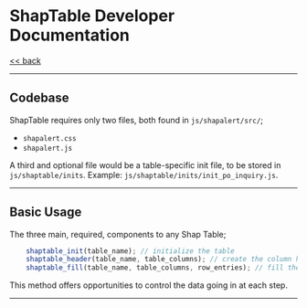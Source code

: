 # ShapTable Developer Documentation

[<< back](/ShapAlert/about)

---

## Codebase

ShapTable requires only two files, both found in `js/shapalert/src/`;

* `shapalert.css`
* `shapalert.js`

A third and optional file would be a table-specific init file, to be stored in `js/shaptable/inits`. Example: `js/shaptable/inits/init_po_inquiry.js`.

---

## Basic Usage

The three main, required, components to any Shap Table;
```js
    shaptable_init(table_name); // initialize the table
    shaptable_header(table_name, table_columns); // create the column headers
    shaptable_fill(table_name, table_columns, row_entries); // fill the table with entries
```
This method offers opportunities to control the data going in at each step.

---
